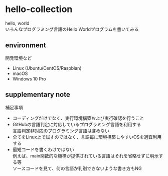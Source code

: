 # hello-collection
hello, world<br>
いろんなプログラミング言語のHello Worldプログラムを書いてみる

## environment
開発環境など

- Linux (Ubuntu/CentOS/Raspbian)
- macOS
- Windows 10 Pro

## supplementary note
補足事項

- コーディングだけでなく、実行環境構築および実行確認を行うこと
- GitHubの言語判定に対応しているプログラミング言語を利用する<br>
言語判定非対応のプログラミング言語は含めない
- 全てをLinux上で試すのではなく、言語毎に環境構築しやすいOSを適宜利用する
- 最短コードを書くわけではない<br>
例えば、main関数的な機構が提供されている言語はそれを省略せずに明示する等<br>
ソースコードを見て、何の言語か判別できないような書き方もNG
